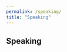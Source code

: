 ```yaml
---
permalink: /speaking/
title: "Speaking"
---
```

## Speaking
<script type="text/javascript" src="https://sessionize.com/api/speaker/events/8cfab663-b768-4828-9ff5-89f8ecf47a09/0x0x3fb393x"></script>
